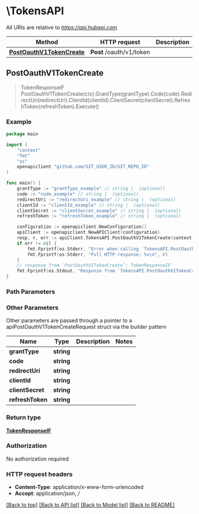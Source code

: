 # \TokensAPI

All URIs are relative to *https://api.hubapi.com*

Method | HTTP request | Description
------------- | ------------- | -------------
[**PostOauthV1TokenCreate**](TokensAPI.md#PostOauthV1TokenCreate) | **Post** /oauth/v1/token | 



## PostOauthV1TokenCreate

> TokenResponseIF PostOauthV1TokenCreate(ctx).GrantType(grantType).Code(code).RedirectUri(redirectUri).ClientId(clientId).ClientSecret(clientSecret).RefreshToken(refreshToken).Execute()



### Example

```go
package main

import (
	"context"
	"fmt"
	"os"
	openapiclient "github.com/GIT_USER_ID/GIT_REPO_ID"
)

func main() {
	grantType := "grantType_example" // string |  (optional)
	code := "code_example" // string |  (optional)
	redirectUri := "redirectUri_example" // string |  (optional)
	clientId := "clientId_example" // string |  (optional)
	clientSecret := "clientSecret_example" // string |  (optional)
	refreshToken := "refreshToken_example" // string |  (optional)

	configuration := openapiclient.NewConfiguration()
	apiClient := openapiclient.NewAPIClient(configuration)
	resp, r, err := apiClient.TokensAPI.PostOauthV1TokenCreate(context.Background()).GrantType(grantType).Code(code).RedirectUri(redirectUri).ClientId(clientId).ClientSecret(clientSecret).RefreshToken(refreshToken).Execute()
	if err != nil {
		fmt.Fprintf(os.Stderr, "Error when calling `TokensAPI.PostOauthV1TokenCreate``: %v\n", err)
		fmt.Fprintf(os.Stderr, "Full HTTP response: %v\n", r)
	}
	// response from `PostOauthV1TokenCreate`: TokenResponseIF
	fmt.Fprintf(os.Stdout, "Response from `TokensAPI.PostOauthV1TokenCreate`: %v\n", resp)
}
```

### Path Parameters



### Other Parameters

Other parameters are passed through a pointer to a apiPostOauthV1TokenCreateRequest struct via the builder pattern


Name | Type | Description  | Notes
------------- | ------------- | ------------- | -------------
 **grantType** | **string** |  | 
 **code** | **string** |  | 
 **redirectUri** | **string** |  | 
 **clientId** | **string** |  | 
 **clientSecret** | **string** |  | 
 **refreshToken** | **string** |  | 

### Return type

[**TokenResponseIF**](TokenResponseIF.md)

### Authorization

No authorization required

### HTTP request headers

- **Content-Type**: application/x-www-form-urlencoded
- **Accept**: application/json, */*

[[Back to top]](#) [[Back to API list]](../README.md#documentation-for-api-endpoints)
[[Back to Model list]](../README.md#documentation-for-models)
[[Back to README]](../README.md)


